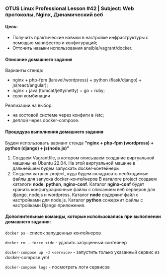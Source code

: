 ### OTUS Linux Professional Lesson #42 | Subject: Web протоколы, Nginx, Динамический веб

#### Цель: 
- Получить практические навыки в настройке инфраструктуры с помощью манифестов и конфигураций;
- Отточить навыки использования ansible/vagrant/docker.

#### Описание домашнего задания
Варианты стенда:
- nginx + php-fpm (laravel/wordpress) + python (flask/django) + js(react/angular);
- nginx + java (tomcat/jetty/netty) + go + ruby;
- свои комбинации

Реализации на выбор:
- на хостовой системе через конфиги в /etc;
- деплой через docker-compose.

#### Процедура выполнения домашнего задания

Будем использовать вариант стенда __"nginx + php-fpm (wordpress) + python (django) + js(node.js)"__

1. Создаем Vagrantfile, в котором описываем создание виртуальной машины на Ubuntu 22.04. На этой виртуальной машине в дальнейшем будем запускать docker-контейнеры
2. Создаем каталог project, куда будем складывать необходимые файлы для запуска docker-контейнеров
   В каталоге project создаем каталоги __node__, __python__, __nginx-conf__.
   Каталог __nginx-conf__ будет хранить конфигурационные файлы с описанием веб серверов для django, nodejs и wordpress.
   Каталог __node__ содержит файл с настройками для node.js.
   Каталог __python__ сожержит файлы с настройками Django приложения. 


#### Дополнительные команды, которые использовались при выполнении домашнего задания:

`docker ps` - список запущенных контейнеров

`docker rm --force <id>` - удалить запущенный контейнер  

`docker-compose up -d <service>` - запустить только указанный сервис из docker-compose.yml

`docker-compose logs` - посмотреть логи сервисов


